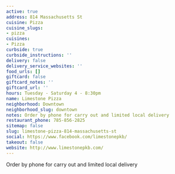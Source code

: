 ```yaml
---
active: true
address: 814 Massachusetts St
cuisine: Pizza
cuisine_slugs:
- pizza
cuisines:
- Pizza
curbside: true
curbside_instructions: ''
delivery: false
delivery_service_websites: ''
food_urls: []
giftcard: false
giftcard_notes: ''
giftcard_url: ''
hours: Tuesday - Saturday 4 - 8:30pm
name: Limestone Pizza
neighborhood: Downtown
neighborhood_slug: downtown
notes: Order by phone for carry out and limited local delivery
restaurant_phone: 785-856-2825
sitemap: false
slug: limestone-pizza-814-massachusetts-st
social: https://www.facebook.com/limestonepkb/
takeout: false
website: http://www.limestonepkb.com/
---
```


Order by phone for carry out and limited local delivery